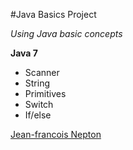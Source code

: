 #Java Basics Project

*Using Java basic concepts*

**Java 7**

* Scanner
* String
* Primitives
* Switch
* If/else

[Jean-francois Nepton](http://sqasolution.com)
